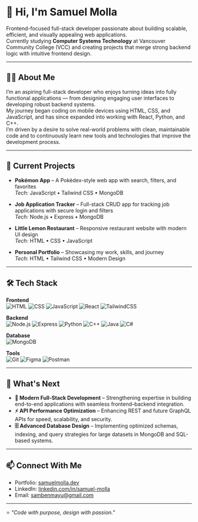 # 👋 Hi, I'm Samuel Molla

Frontend-focused full-stack developer passionate about building scalable, efficient, and visually appealing web applications.  
Currently studying **Computer Systems Technology** at Vancouver Community College (VCC) and creating projects that merge strong backend logic with intuitive frontend design.

---

## 👨‍💻 About Me

I’m an aspiring full-stack developer who enjoys turning ideas into fully functional applications — from designing engaging user interfaces to developing robust backend systems.  
My journey began coding on mobile devices using HTML, CSS, and JavaScript, and has since expanded into working with React, Python, and C++.  
I’m driven by a desire to solve real-world problems with clean, maintainable code and to continuously learn new tools and technologies that improve the development process.

---

## 🚀 Current Projects

- **Pokémon App** – A Pokédex-style web app with search, filters, and favorites  
  *Tech:* JavaScript • Tailwind CSS • MongoDB

- **Job Application Tracker** – Full-stack CRUD app for tracking job applications with secure login and filters  
  *Tech:* Node.js • Express • MongoDB

- **Little Lemon Restaurant** – Responsive restaurant website with modern UI design  
  *Tech:* HTML • CSS • JavaScript

- **Personal Portfolio** – Showcasing my work, skills, and journey  
  *Tech:* HTML • Tailwind CSS • Modern Design

---

## 🛠 Tech Stack

**Frontend**  
![HTML](https://img.shields.io/badge/HTML-FF5722?logo=html5&logoColor=white)
![CSS](https://img.shields.io/badge/CSS-2965f1?logo=css3&logoColor=white)
![JavaScript](https://img.shields.io/badge/JavaScript-F7DF1E?logo=javascript&logoColor=black)
![React](https://img.shields.io/badge/React-20232a?logo=react&logoColor=61dafb)
![TailwindCSS](https://img.shields.io/badge/Tailwind_CSS-38B2AC?logo=tailwindcss&logoColor=white)

**Backend**  
![Node.js](https://img.shields.io/badge/Node.js-339933?logo=node.js&logoColor=white)
![Express](https://img.shields.io/badge/Express-000000?logo=express&logoColor=white)
![Python](https://img.shields.io/badge/Python-3776AB?logo=python&logoColor=white)
![C++](https://img.shields.io/badge/C++-00599C?logo=cplusplus&logoColor=white)
![Java](https://img.shields.io/badge/Java-ED8B00?logo=openjdk&logoColor=white)
![C#](https://img.shields.io/badge/C%23-239120?logo=c-sharp&logoColor=white)

**Database**  
![MongoDB](https://img.shields.io/badge/MongoDB-47A248?logo=mongodb&logoColor=white)

**Tools**  
![Git](https://img.shields.io/badge/Git-F05032?logo=git&logoColor=white)
![Figma](https://img.shields.io/badge/Figma-F24E1E?logo=figma&logoColor=white)
![Postman](https://img.shields.io/badge/Postman-FF6C37?logo=postman&logoColor=white)

---

## 📅 What's Next

- **🚀 Modern Full-Stack Development** – Strengthening expertise in building end-to-end applications with seamless frontend–backend integration.  
- **⚡ API Performance Optimization** – Enhancing REST and future GraphQL APIs for speed, scalability, and security.  
- **🗄 Advanced Database Design** – Implementing optimized schemas, indexing, and query strategies for large datasets in MongoDB and SQL-based systems. 
---


## 📫 Connect With Me

- Portfolio: [samuelmolla.dev](https://samuelmolla.dev)
- LinkedIn: [linkedin.com/in/samuel-molla](https://linkedin.com/in/samuel-molla)
- Email: [sambenmayu@gmail.com](mailto:sambenmayu@gmail.com)

---

⭐️ *"Code with purpose, design with passion."*


<!--
**Mayufisha/Mayufisha** is a ✨ _special_ ✨ repository because its `README.md` (this file) appears on your GitHub profile.

Here are some ideas to get you started:

- 🔭 I’m currently working on ...
- 🌱 I’m currently learning ...
- 👯 I’m looking to collaborate on ...
- 🤔 I’m looking for help with ...
- 💬 Ask me about ...
- 📫 How to reach me: ...
- 😄 Pronouns: ...
- ⚡ Fun fact: ...
-->
